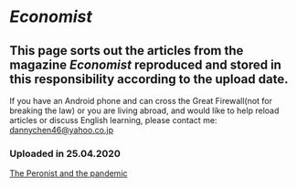 # _Economist_

## This page sorts out the articles from the magazine _Economist_ reproduced and stored in this responsibility according to the upload date.
If you have an Android phone and can cross the Great Firewall(not for breaking the law) or you are living abroad, and would like to help reload articles or discuss English learning, please contact me: dannychen46@yahoo.co.jp 
   
### Uploaded in 25.04.2020
[The Peronist and the pandemic](2020_0425_02.md)
